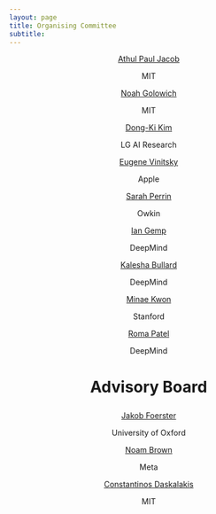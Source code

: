 ```yaml
---
layout: page
title: Organising Committee
subtitle: 
---
```


<div class="container">
  <div class="row">
    <div class="col-sm">
      <!-- <img class="organiser-img" src='/assets/img/apjacob.jpg'> -->
      <div class="organiser-name" style="text-align: center;"> <a href="https://apjacob.me/">Athul Paul Jacob</a> <br> 
      <p class='speaker-affiliation'> MIT</p></div>
    </div>
    <div class="col-sm">
      <!-- <img class="organiser-img" src='/assets/img/noah.png'> -->
      <div class="organiser-name" style="text-align: center;"> <a href="https://noahgol.github.io/"> Noah Golowich</a> <br> <p class='speaker-affiliation'> MIT</p></div>
    </div>
    <div class="col-sm">
      <!-- <img class="organiser-img" src='/assets/img/dongki.jpeg'> -->
      <div class="organiser-name" style="text-align: center;"> <a href="https://dkkim93.github.io/">Dong-Ki Kim</a> <br> <p class='speaker-affiliation'> LG AI Research</p></div>
    </div>
  </div>
    <div class="row">
    <div class="col-sm">
      <!-- <img class="organiser-img" src='/assets/img/eugene.jpeg'> -->
      <div class="organiser-name" style="text-align: center;"> <a href="https://eugenevinitsky.github.io/">Eugene Vinitsky</a> <br> <p class='speaker-affiliation'> Apple</p></div>
    </div>
    <div class="col-sm">
      <!-- <img class="organiser-img" src='/assets/img/sarah.jpeg'> -->
      <div class="organiser-name" style="text-align: center;"> <a href="https://www.sarah-perrin.com/">Sarah Perrin</a> <br> <p class='speaker-affiliation'>Owkin</p></div>
    </div>
    <div class="col-sm">
      <!-- <img class="organiser-img" src='/assets/img/ian.png'> -->
      <div class="organiser-name" style="text-align: center;"> <a href="https://imgemp.github.io/">Ian Gemp</a> <br> <p class='speaker-affiliation'> DeepMind</p></div>
    </div>
  </div>
	<div class="row">
    <div class="col-sm">
    	<!-- <img class="organiser-img" src='/assets/img/kalesha.jpeg'> -->
      <div class="organiser-name" style="text-align: center;"> <a href="https://www.kaleshabullard.com/">Kalesha Bullard</a> <br> <p class='speaker-affiliation'>  DeepMind</p></div>
    </div>
    <div class="col-sm">
      <!-- <img class="organiser-img" src='/assets/img/minae.jpeg'> -->
      <div class="organiser-name" style="text-align: center;"> <a href="https://stanford.edu/~mnkwon/">Minae Kwon</a> <br> <p class='speaker-affiliation'>  Stanford </p></div>
    </div>
    <div class="col-sm">
      <!-- <img class="organiser-img" src='/assets/img/roma.jpeg'> -->
      <div class="organiser-name" style="text-align: center;"> <a href="https://cs.brown.edu/people/rpatel59/">Roma Patel </a> <br> <p class='speaker-affiliation'>  DeepMind </p></div>
    </div>
  </div>
</div>

<h1 style="text-align:center; margin-bottom:20pt; !important"> Advisory Board </h1>
<div class="container">
  <div class="row">
    <div class="col-sm">
      <!-- <img class="organiser-img" src='/assets/img/jakob.png'> -->
      <div class="organiser-name" style="text-align: center;"> <a href="https://www.jakobfoerster.com/">Jakob Foerster</a> <br>  <p class='speaker-affiliation'> University of Oxford </p></div>
    </div>
    <div class="col-sm">
      <!-- <img class="organiser-img" src='/assets/img/noam.jpeg'> -->
      <div class="organiser-name" style="text-align: center;"> <a href="https://noambrown.github.io/"> Noam Brown </a> <br> <p class='speaker-affiliation'> Meta </p></div>
    </div>
    <div class="col-sm">
      <!-- <img class="organiser-img" src='/assets/img/costis.jpeg'> -->
      <div class="organiser-name" style="text-align: center;"> <a href="http://people.csail.mit.edu/costis/">Constantinos Daskalakis</a> <br> <p class='speaker-affiliation'> MIT</p></div>
    </div>
 </div>